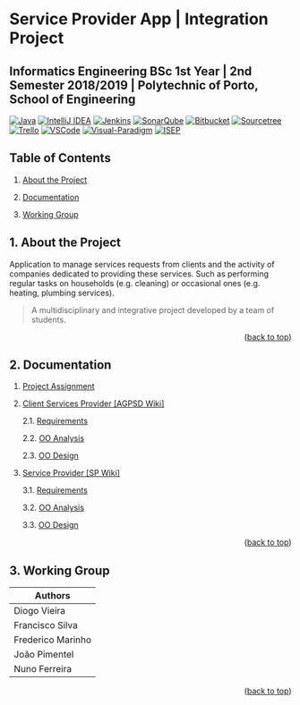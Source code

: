 <a name="readme-top"></a>

# Service Provider App | Integration Project

## **Informatics Engineering BSc 1st Year | 2nd Semester 2018/2019 | Polytechnic of Porto, School of Engineering**

[![Java][Java-badge]][Java-url]
[![IntelliJ IDEA][IntelliJ-IDEA-badge]][IntelliJ-IDEA-url]
[![Jenkins][Jenkins-badge]][Jenkins-url]
[![SonarQube][SonarQube-badge]][SonarQube-url]
[![Bitbucket][Bitbucket-badge]][Bitbucket-url]
[![Sourcetree][Sourcetree-badge]][Sourcetree-url]
[![Trello][Trello-badge]][Trello-url]
[![VSCode][VSCode-badge]][VSCode-url]
[![Visual-Paradigm][Visual-Paradigm-badge]][Visual-Paradigm-url]
[![ISEP][ISEP-badge]][ISEP-url]

## Table of Contents

1. [About the Project](#1-about-the-project)

2. [Documentation](#2-documentation)

3. [Working Group](#3-working-group)

## 1. About the Project

Application to manage services requests from clients and the activity of companies dedicated to providing these services. Such as performing regular tasks on households (e.g. cleaning) or occasional ones (e.g. heating, plumbing services).

> A multidisciplinary and integrative project developed by a team of students.

<p align="right">(<a href="#readme-top">back to top</a>)</p>

## 2. Documentation

1. [Project Assignment](AGPSD%20Wiki/Assignment.md)

2. [Client Services Provider [AGPSD Wiki]](AGPSD%20Wiki/Home.md)

    2.1. [Requirements](AGPSD%20Wiki/Requirements.md)

    2.2. [OO Analysis](AGPSD%20Wiki/OOAnalysis.md)
    
    2.3. [OO Design](AGPSD%20Wiki/OODesign.md)

3. [Service Provider [SP Wiki]](SP%20Wiki/Home.md)
     
    3.1. [Requirements](SP%20Wiki/Requirements.md)
    
    3.2. [OO Analysis](SP%20Wiki/OOAnalysis.md)

    3.3. [OO Design](SP%20Wiki/OODesign.md)

<p align="right">(<a href="#readme-top">back to top</a>)</p>

## 3. Working Group
| Authors           |
|-------------------|
| Diogo Vieira      |
| Francisco Silva   |
| Frederico Marinho |
| João Pimentel     |
| Nuno Ferreira     |

<p align="right">(<a href="#readme-top">back to top</a>)</p>

<!-- MARKDOWN LINKS & IMAGES -->
<!-- https://www.markdownguide.org/basic-syntax/#reference-style-links -->
[Bitbucket-badge]: https://img.shields.io/badge/Bitbucket-0747a6?style=for-the-badge&logo=bitbucket&logoColor=white
[Bitbucket-url]: https://bitbucket.org/
[ISEP-badge]: https://img.shields.io/badge/-ISEP-orange.svg?style=for-the-badge&logo=Leanpub&logoColor=white
[ISEP-url]: https://www.isep.ipp.pt/
[IntelliJ-IDEA-badge]: https://img.shields.io/badge/IntelliJ_IDEA-000000.svg?style=for-the-badge&logo=intellij-idea&logoColor=white
[IntelliJ-IDEA-url]: https://www.jetbrains.com/idea/
[Jenkins-badge]: https://img.shields.io/badge/jenkins-D24939.svg?style=for-the-badge&logo=jenkins&logoColor=white
[Jenkins-url]: https://www.jenkins.io/
[SonarQube-badge]: https://img.shields.io/badge/SonarQube-4E9BCD.svg?style=for-the-badge&logo=sonarqube&logoColor=white
[SonarQube-url]: https://www.sonarqube.org/
[Java-badge]: https://img.shields.io/badge/Java-ED8B00?style=for-the-badge&logo=CoffeeScript&logoColor=white
[Java-url]: https://www.java.com
[Sourcetree-badge]: https://img.shields.io/badge/Sourcetree-0052CC?style=for-the-badge&logo=Sourcetree&logoColor=white
[Sourcetree-url]: https://www.sourcetreeapp.com/
[Trello-badge]: https://img.shields.io/badge/Trello-0052CC?style=for-the-badge&logo=trello&logoColor=white
[Trello-url]: https://trello.com/
[Visual-Paradigm-badge]: https://img.shields.io/badge/visual_paradigm-CC3333.svg?style=for-the-badge&logo=Skypack&logoColor=white
[Visual-Paradigm-url]: https://www.visual-paradigm.com/
[VSCode-badge]: https://img.shields.io/badge/VSCode-007ACC.svg?style=for-the-badge&logo=VisualStudioCode&logoColor=white
[VSCode-url]: https://code.visualstudio.com/
